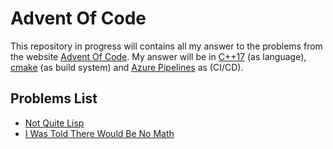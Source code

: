 # Advent Of Code

This repository in progress will contains all my answer to the problems from the website [Advent Of Code](https://adventofcode.com).
My answer will be in [C++17](https://en.cppreference.com/w/cpp/language) (as language), [cmake](https://cmake.org/) (as build system) and [Azure Pipelines](https://dev.azure.com/xavierjouvenot/10xLearner) as (CI/CD).

## Problems List

- [Not Quite Lisp](2015/Day1)
- [I Was Told There Would Be No Math](2015/Day2)
